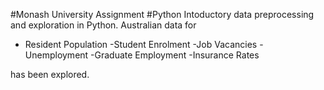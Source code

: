 #Monash University Assignment
#Python
Intoductory data preprocessing and exploration in Python. Australian data for 

- Resident Population
-Student Enrolment 
-Job Vacancies
-Unemployment 
-Graduate Employment 
-Insurance Rates 

has been explored. 
